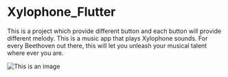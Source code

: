 # Xylophone_Flutter
This is a  project which provide different button and each button will provide different melody.
This is a music app that plays Xylophone sounds. For every Beethoven out there, this will let you unleash your musical talent where ever you are.

![This is an image](https://drive.google.com/drive/folders/13EDgIkvYWXC6LldjTkNgJ3fKqHspxbA0)

